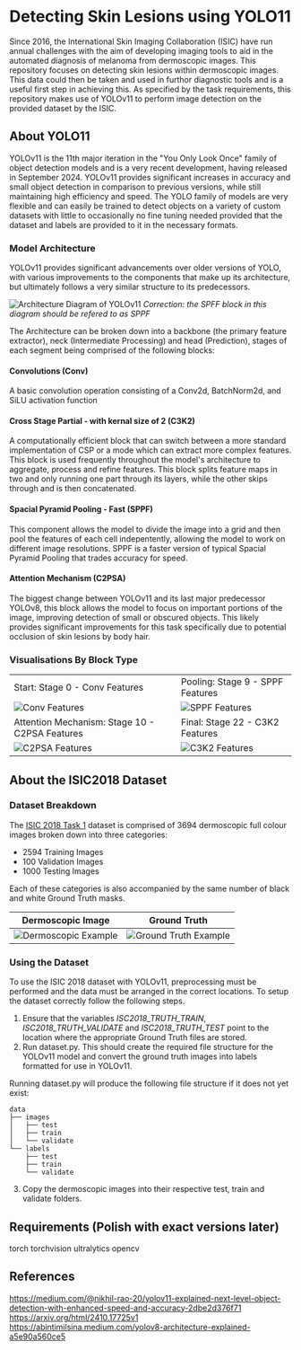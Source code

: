 # Detecting Skin Lesions using YOLO11
Since 2016, the International Skin Imaging Collaboration (ISIC) have run annual challenges with the aim of developing imaging tools to aid in the automated diagnosis of melanoma from dermoscopic images. This repository focuses on detecting skin lesions within dermoscopic images. This data could then be taken and used in furthor diagnostic tools and is a useful first step in achieving this. As specified by the task requirements, this repository makes use of YOLOv11 to perform image detection on the provided dataset by the ISIC.

## About YOLO11
YOLOv11 is the 11th major iteration in the "You Only Look Once" family of object detection models and is a very recent development, having released in September 2024. YOLOv11 provides significant increases in accuracy and small object detection in comparison to previous versions, while still maintaining high efficiency and speed. The YOLO family of models are very flexible and can easily be trained to detect objects on a variety of custom datasets with little to occasionally no fine tuning needed provided that the dataset and labels are provided to it in the necessary formats.

### Model Architecture
YOLOv11 provides significant advancements over older versions of YOLO, with various improvements to the components that make up its architecture, but ultimately follows a very similar structure to its predecessors.

![Architecture Diagram of YOLOv11](/images/YOLOv11Architecture.png)
*Correction: the SPFF block in this diagram should be refered to as SPPF*

The Architecture can be broken down into a backbone (the primary feature extractor), neck (Intermediate Processing) and head (Prediction), stages of each segment being comprised of the following blocks:

#### Convolutions (Conv)
A basic convolution operation consisting of a Conv2d, BatchNorm2d, and SiLU activation function

#### Cross Stage Partial - with kernal size of 2 (C3K2)
A computationally efficient block that can switch between a more standard implementation of CSP or a mode which can extract more complex features. This block is used frequently throughout the model's architecture to aggregate, process and refine features. This block splits feature maps in two and only running one part through its layers, while the other skips through and is then concatenated.

#### Spacial Pyramid Pooling - Fast (SPPF)
This component allows the model to divide the image into a grid and then pool the features of each cell indepentently, allowing the model to work on different image resolutions. SPPF is a faster version of typical Spacial Pyramid Pooling that trades accuracy for speed.

#### Attention Mechanism (C2PSA)
The biggest change between YOLOv11 and its last major predecessor YOLOv8, this block allows the model to focus on important portions of the image, improving detection of small or obscured objects. This likely provides significant improvements for this task specifically due to potential occlusion of skin lesions by body hair.

### Visualisations By Block Type
|   |   |
|---|---|
| Start: Stage 0 - Conv Features | Pooling: Stage 9 - SPPF Features|
|![Conv Features](/images/stage0_Conv_features.png)|![SPPF Features](/images/stage9_SPPF_features.png)|
|Attention Mechanism: Stage 10 - C2PSA Features| Final: Stage 22 - C3K2 Features|
|![C2PSA Features](/images/stage10_C2PSA_features.png)|![C3K2 Features](/images/stage22_C3k2_features.png)|

## About the ISIC2018 Dataset
### Dataset Breakdown
The [ISIC 2018 Task 1](https://challenge.isic-archive.com/data/#2018) dataset is comprised of 3694 dermoscopic full colour images broken down into three categories:
- 2594 Training Images
- 100 Validation Images
- 1000 Testing Images

Each of these categories is also accompanied by the same number of black and white Ground Truth masks.

|Dermoscopic Image|Ground Truth|
|---|---|
|![Dermoscopic Example](/images/ISIC_0000000.jpg)|![Ground Truth Example](/images/ISIC_0000000_segmentation.png)|

### Using the Dataset

To use the ISIC 2018 dataset with YOLOv11, preprocessing must be performed and the data must be arranged in the correct locations. To setup the dataset correctly follow the following steps.
1. Ensure that the variables *ISC2018_TRUTH_TRAIN*, *ISC2018_TRUTH_VALIDATE* and *ISC2018_TRUTH_TEST* point to the location where the appropriate Ground Truth files are stored.
2. Run dataset.py. This should create the required file structure for the YOLOv11 model and convert the ground truth images into labels formatted for use in YOLOv11.

Running dataset.py will produce the following file structure if it does not yet exist:
```
data
├── images
│   ├── test
│   ├── train
│   └── validate
└── labels
    ├── test
    ├── train
    └── validate
```
3. Copy the dermoscopic images into their respective test, train and validate folders.

## Requirements (Polish with exact versions later)
torch
torchvision
ultralytics
opencv

## References
https://medium.com/@nikhil-rao-20/yolov11-explained-next-level-object-detection-with-enhanced-speed-and-accuracy-2dbe2d376f71
https://arxiv.org/html/2410.17725v1
https://abintimilsina.medium.com/yolov8-architecture-explained-a5e90a560ce5